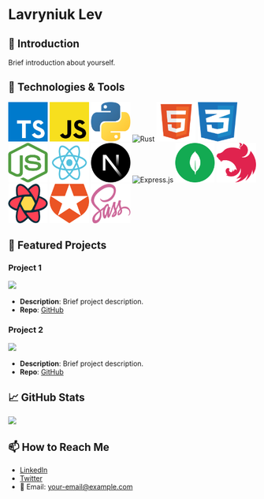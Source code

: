 # Lavryniuk Lev

## 👋 Introduction

Brief introduction about yourself.

## 🔧 Technologies & Tools

<div>
<img src="./images/typescript-seeklogo.com.svg" alt="TypeScript" width="80" height="80"/>
<img src="./images/javascript-js-seeklogo.com.svg" alt="JavaScript" width="80" height="80"/>
<img src="./images/python-seeklogo.com.svg" alt="Python" width="80" height="80"/>
<img src="https://www.rust-lang.org/logos/rust-logo-128x128.png" alt="Rust" width="80" height="80"/>
<img src="./images/html5-without-wordmark-color.svg" alt="HTML5" width="80" height="80"/>
<img src="./images/css-3-seeklogo.com.svg" alt="CSS3" width="80" height="80"/>
<img src="./images/nodejs-seeklogo.com.svg" alt="Node.js" width="80" height="80"/>
<img src="./images/react-seeklogo.com.svg" alt="React" width="80" height="80"/>
<img src="./images/next-js-icon-seeklogo.com.svg" alt="Next.js" width="80" height="80"/>

<img src="https://github.com/openjs-foundation/artwork/blob/master/projects/express/express-hex-sticker.png" alt="Express.js" width="80" height="80"/>
<img src="./images/mongodb-seeklogo.com.svg" alt="MongoDB" width="80" height="80"/>
<img src="./images/nestjs-seeklogo.com.svg" alt="NestJS" width="80" height="80"/>
<img src="./images/react-query-seeklogo.com.svg" alt="React Query" width="80" height="80"/>
<img src="./images/auth0-seeklogo.com.svg" alt="Auth0" width="80" height="80"/>
<img src="./images/sass-seeklogo.com.svg" alt="Sass" width="80" height="80"/>
<div>

<!-- Repeat for other tools -->

## 🌟 Featured Projects

### Project 1

[![](link-to-project-image)](link-to-live-demo)

- **Description**: Brief project description.
- **Repo**: [GitHub](link-to-repo)

### Project 2

[![](link-to-project-image)](link-to-live-demo)

- **Description**: Brief project description.
- **Repo**: [GitHub](link-to-repo)

## 📈 GitHub Stats

![](link-to-github-stats)

## 📫 How to Reach Me

- [LinkedIn](your-linkedin)
- [Twitter](your-twitter)
- 📧 Email: your-email@example.com
